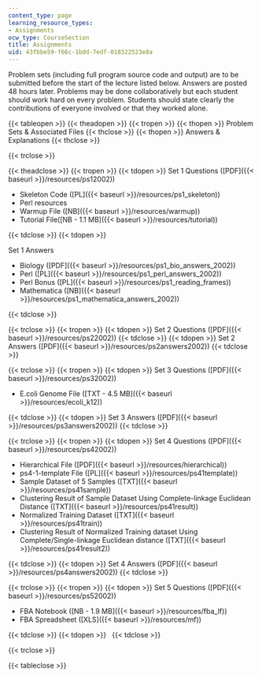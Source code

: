 ```yaml
---
content_type: page
learning_resource_types:
- Assignments
ocw_type: CourseSection
title: Assignments
uid: 43fbbe59-f66c-1bdd-7edf-018322523e8a
---
```


Problem sets (including full program source code and output) are to be submitted before the start of the lecture listed below. Answers are posted 48 hours later. Problems may be done collaboratively but each student should work hard on every problem. Students should state clearly the contributions of everyone involved or that they worked alone.

{{< tableopen >}}
{{< theadopen >}}
{{< tropen >}}
{{< thopen >}}
Problem Sets & Associated Files
{{< thclose >}}
{{< thopen >}}
Answers & Explanations
{{< thclose >}}

{{< trclose >}}

{{< theadclose >}}
{{< tropen >}}
{{< tdopen >}}
Set 1 Questions ([PDF]({{< baseurl >}}/resources/ps12002))

*   Skeleton Code ([PL]({{< baseurl >}}/resources/ps1_skeleton))
*   Perl resources
*   Warmup File ([NB]({{< baseurl >}}/resources/warmup))
*   Tutorial File([NB - 1.1 MB]({{< baseurl >}}/resources/tutorial))


{{< tdclose >}}
{{< tdopen >}}


Set 1 Answers

*   Biology ([PDF]({{< baseurl >}}/resources/ps1_bio_answers_2002))
*   Perl ([PL]({{< baseurl >}}/resources/ps1_perl_answers_2002))
*   Perl Bonus ([PL]({{< baseurl >}}/resources/ps1_reading_frames))
*   Mathematica ([NB]({{< baseurl >}}/resources/ps1_mathematica_answers_2002))


{{< tdclose >}}

{{< trclose >}}
{{< tropen >}}
{{< tdopen >}}
Set 2 Questions ([PDF]({{< baseurl >}}/resources/ps22002))
{{< tdclose >}}
{{< tdopen >}}
Set 2 Answers ([PDF]({{< baseurl >}}/resources/ps2answers2002))
{{< tdclose >}}

{{< trclose >}}
{{< tropen >}}
{{< tdopen >}}
Set 3 Questions ([PDF]({{< baseurl >}}/resources/ps32002))

*   E.coli Genome File ([TXT - 4.5 MB]({{< baseurl >}}/resources/ecoli_k12))


{{< tdclose >}}
{{< tdopen >}}
Set 3 Answers ([PDF]({{< baseurl >}}/resources/ps3answers2002))
{{< tdclose >}}

{{< trclose >}}
{{< tropen >}}
{{< tdopen >}}
Set 4 Questions ([PDF]({{< baseurl >}}/resources/ps42002))

*   Hierarchical File ([PDF]({{< baseurl >}}/resources/hierarchical))
*   ps4-1-template File ([PL]({{< baseurl >}}/resources/ps41template))
*   Sample Dataset of 5 Samples ([TXT]({{< baseurl >}}/resources/ps41sample))
*   Clustering Result of Sample Dataset Using Complete-linkage Euclidean Distance ([TXT]({{< baseurl >}}/resources/ps41result))
*   Normalized Training Dataset ([TXT]({{< baseurl >}}/resources/ps41train))
*   Clustering Result of Normalized Training dataset Using Complete/Single-linkage Euclidean distance ([TXT]({{< baseurl >}}/resources/ps41result2))


{{< tdclose >}}
{{< tdopen >}}
Set 4 Answers ([PDF]({{< baseurl >}}/resources/ps4answers2002))
{{< tdclose >}}

{{< trclose >}}
{{< tropen >}}
{{< tdopen >}}
Set 5 Questions ([PDF]({{< baseurl >}}/resources/ps52002))

*   FBA Notebook ([NB - 1.9 MB]({{< baseurl >}}/resources/fba_lf))
*   FBA Spreadsheet ([XLS]({{< baseurl >}}/resources/mf))


{{< tdclose >}}
{{< tdopen >}}
 
{{< tdclose >}}

{{< trclose >}}

{{< tableclose >}}